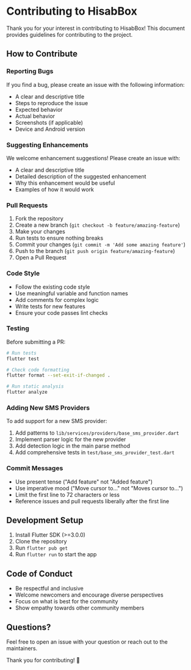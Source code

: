 # Contributing to HisabBox

Thank you for your interest in contributing to HisabBox! This document provides guidelines for contributing to the project.

## How to Contribute

### Reporting Bugs

If you find a bug, please create an issue with the following information:
- A clear and descriptive title
- Steps to reproduce the issue
- Expected behavior
- Actual behavior
- Screenshots (if applicable)
- Device and Android version

### Suggesting Enhancements

We welcome enhancement suggestions! Please create an issue with:
- A clear and descriptive title
- Detailed description of the suggested enhancement
- Why this enhancement would be useful
- Examples of how it would work

### Pull Requests

1. Fork the repository
2. Create a new branch (`git checkout -b feature/amazing-feature`)
3. Make your changes
4. Run tests to ensure nothing breaks
5. Commit your changes (`git commit -m 'Add some amazing feature'`)
6. Push to the branch (`git push origin feature/amazing-feature`)
7. Open a Pull Request

### Code Style

- Follow the existing code style
- Use meaningful variable and function names
- Add comments for complex logic
- Write tests for new features
- Ensure your code passes lint checks

### Testing

Before submitting a PR:
```bash
# Run tests
flutter test

# Check code formatting
flutter format --set-exit-if-changed .

# Run static analysis
flutter analyze
```

### Adding New SMS Providers

To add support for a new SMS provider:

1. Add patterns to `lib/services/providers/base_sms_provider.dart`
2. Implement parser logic for the new provider
3. Add detection logic in the main parse method
4. Add comprehensive tests in `test/base_sms_provider_test.dart`

### Commit Messages

- Use present tense ("Add feature" not "Added feature")
- Use imperative mood ("Move cursor to..." not "Moves cursor to...")
- Limit the first line to 72 characters or less
- Reference issues and pull requests liberally after the first line

## Development Setup

1. Install Flutter SDK (>=3.0.0)
2. Clone the repository
3. Run `flutter pub get`
4. Run `flutter run` to start the app

## Code of Conduct

- Be respectful and inclusive
- Welcome newcomers and encourage diverse perspectives
- Focus on what is best for the community
- Show empathy towards other community members

## Questions?

Feel free to open an issue with your question or reach out to the maintainers.

Thank you for contributing! 🎉
